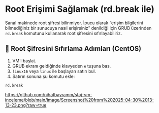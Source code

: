 # Root Erişimi Sağlamak (rd.break ile)

Sanal makinede root şifresi bilinmiyor. İpucu olarak “erişim bilgilerini bilmediğiniz bir sunucuya nasıl erişirsiniz” denildiği için GRUB üzerinden `rd.break` komutunu kullanarak root şifresini sıfırlayabiliriz.

## 🔐 Root Şifresini Sıfırlama Adımları (CentOS)

1. VM’i başlat.
2. GRUB ekranı geldiğinde klavyeden `e` tuşuna bas.
3. `linux16` veya `linux` ile başlayan satırı bul.
4. Satırın sonuna şu komutu ekle:

``` 
rd.break
```
https://github.com/nihatbayramm/staj-vm-inceleme/blob/main/image/Screenshot%20from%202025-04-30%2013-13-23.png?raw=true

